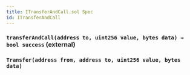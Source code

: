 ```yaml
---
title: ITransferAndCall.sol Spec
id: ITransferAndCall
---
```


### `transferAndCall(address to, uint256 value, bytes data) → bool success` (external)

### `Transfer(address from, address to, uint256 value, bytes data)`
